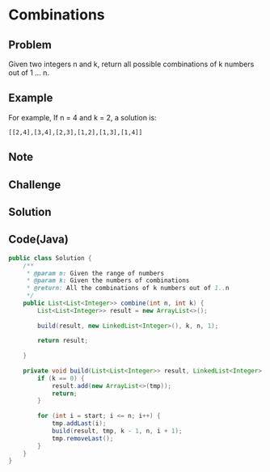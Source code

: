 Combinations
===


Problem
-------

Given two integers n and k, return all possible combinations of k numbers out of 1 ... n.

Example
-------

For example,
If n = 4 and k = 2, a solution is:

```
[[2,4],[3,4],[2,3],[1,2],[1,3],[1,4]]
```

Note
---------

Challenge
---------

Solution
--------



Code(Java)
----------

```java
public class Solution {
    /**
     * @param n: Given the range of numbers
     * @param k: Given the numbers of combinations
     * @return: All the combinations of k numbers out of 1..n
     */
    public List<List<Integer>> combine(int n, int k) {
        List<List<Integer>> result = new ArrayList<>();
        
        build(result, new LinkedList<Integer>(), k, n, 1);
        
        return result;
        
    }
    
    private void build(List<List<Integer>> result, LinkedList<Integer> tmp, int k, int n, int start) {
        if (k == 0) {
            result.add(new ArrayList<>(tmp));
            return;
        } 
        
        for (int i = start; i <= n; i++) {
            tmp.addLast(i);
            build(result, tmp, k - 1, n, i + 1);
            tmp.removeLast();
        }
    }
}

```